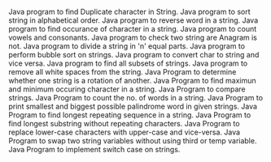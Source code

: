 Java program to find Duplicate character in String.
Java program to sort string in alphabetical order.
Java program to reverse word in a string.
Java program to find occurance of character in a string.
Java program to count vowels and consonants.
Java program to check two string are Anagram is not.
Java program to divide a string in 'n' equal parts.
Java program to perform bubble sort on strings.
Java program to convert char to string and vice versa.
Java program to find all subsets of strings.
Java program to remove all white spaces from the string.
Java Program to determine whether one string is a rotation of another.
Java Program to find maximun and minimum occuring character in a string.
Java Program to compare strings.
Java Program to count the no. of words in a string.
Java Program to print smallest and biggest possible palindrome word in given strings.
Java Program to find longest repeating sequence in a string.
Java Program to find longest substring without repeating characters.
Java Program to replace lower-case characters with upper-case and vice-versa.
Java Program to swap two string variables without using third or temp variable.
Java Program to implement switch case on strings.